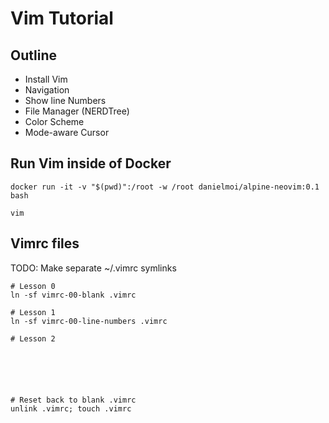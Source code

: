 # Vim Tutorial

## Outline
- Install Vim
- Navigation
- Show line Numbers
- File Manager (NERDTree)
- Color Scheme
- Mode-aware Cursor


## Run Vim inside of Docker
```
docker run -it -v "$(pwd)":/root -w /root danielmoi/alpine-neovim:0.1 bash

vim
```

## Vimrc files
TODO: Make separate ~/.vimrc symlinks
```
# Lesson 0
ln -sf vimrc-00-blank .vimrc

# Lesson 1
ln -sf vimrc-00-line-numbers .vimrc

# Lesson 2






# Reset back to blank .vimrc
unlink .vimrc; touch .vimrc
```
